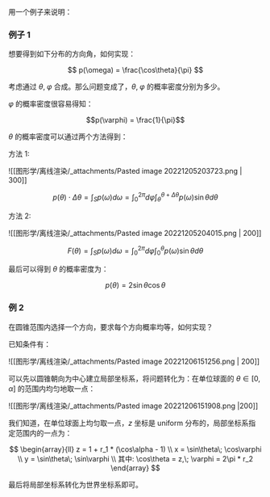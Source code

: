 
用一个例子来说明：

### 例子 1

想要得到如下分布的方向角，如何实现：

$$
p(\omega) = \frac{\cos\theta}{\pi}
$$

考虑通过 $\theta,\; \varphi$ 合成。那么问题变成了，$\theta,\; \varphi$ 的概率密度分别为多少。

$\varphi$ 的概率密度很容易得知：

$$p(\varphi) = \frac{1}{\pi}$$

$\theta$ 的概率密度可以通过两个方法得到：

方法 1:

![[图形学/离线渲染/_attachments/Pasted image 20221205203723.png | 300]]

$$
p(\theta)\cdot \Delta \theta = \int_{S}p(\omega) d\omega
=\int_{0}^{2\pi}d\varphi \int_{\theta}^{\theta+\Delta\theta} p(\omega) \sin\theta d\theta
$$

方法 2:

![[图形学/离线渲染/_attachments/Pasted image 20221205204015.png | 200]]

$$
F(\theta) = \int_{S}p(\omega)d\omega
= \int_{0}^{2\pi}d\varphi\int_{0}^{\theta}p(\omega) \sin\theta d\theta
$$

最后可以得到 $\theta$ 的概率密度为：

$$
p(\theta) = 2\sin\theta\cos\theta
$$


### 例 2

在圆锥范围内选择一个方向，要求每个方向概率均等，如何实现？

已知条件有：

![[图形学/离线渲染/_attachments/Pasted image 20221206151256.png | 200]]

可以先以圆锥朝向为中心建立局部坐标系，将问题转化为：在单位球面的 $\theta\in[0,\; \alpha]$ 的范围内均匀地取一点：

![[图形学/离线渲染/_attachments/Pasted image 20221206151908.png |200]]

我们知道，在单位球面上均匀取一点，$z$ 坐标是 uniform 分布的，局部坐标系指定范围内的一点为：

$$
\begin{array}{ll}
z = 1 + r_1 * (\cos\alpha - 1) \\
x = \sin\theta\; \cos\varphi \\
y = \sin\theta\; \sin\varphi \\
其中: \cos\theta = z,\; \varphi = 2\pi * r_2 
\end{array}
$$

最后将局部坐标系转化为世界坐标系即可。
